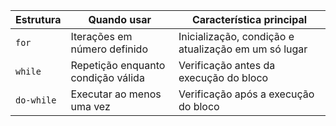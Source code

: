 | Estrutura  | Quando usar                        | Característica principal                             |
| ---------- | ---------------------------------- | ---------------------------------------------------- |
| `for`      | Iterações em número definido       | Inicialização, condição e atualização em um só lugar |
| `while`    | Repetição enquanto condição válida | Verificação antes da execução do bloco               |
| `do-while` | Executar ao menos uma vez          | Verificação após a execução do bloco                 |
